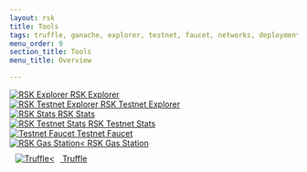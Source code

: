 ```yaml
---
layout: rsk
title: Tools
tags: truffle, ganache, explorer, testnet, faucet, networks, deployment, gas-station, tools, rsk, ethereum, smart-contracts, install, get-started, how-to, wallets
menu_order: 9
section_title: Tools
menu_title: Overview

---
```


<div id="stats-carousel" class="owl-carousel owl-theme">
    <!--div class="item">
        <a href="https://developers.doc.rsk.co/docs/javascript-wallet-library" target="_blank">
        <img src="https://rsk.co/img/tools/1-wallet-API.png" alt="Wallet API">
        <a class="company-name" href="https://developers.doc.rsk.co/docs/javascript-wallet-library" target="_blank">Wallet API</a>
    </a>
    </div-->
    <div class="item">
        <a href="https://explorer.rsk.co" target="blank">
        <img src="https://rsk.co/img/tools/2-RSK_explorer.png" alt="RSK Explorer">
        <a class="company-name" href="https://explorer.rsk.co" target="blank">RSK Explorer</a>
    </a>
    </div>
    <div class="item">
        <a href="https://explorer.testnet.rsk.co" target="blank">
        <img src="https://rsk.co/img/tools/2-RSK_explorer.png" alt="RSK Testnet Explorer">
        <a class="company-name" href="https://explorer.testnet.rsk.co" target="blank">RSK Testnet Explorer</a>
    </a>
    </div>
    <div class="item">
        <a href="https://stats.rsk.co" target="blank">
        <img src="https://rsk.co/img/tools/3-RSK_stat.png" alt="RSK Stats">
        <a class="company-name" href="https://stats.rsk.co" target="blank">RSK Stats</a>
    </a>
    </div>
    <div class="item">
        <a href="https://stats.testnet.rsk.co" target="blank">
        <img src="https://rsk.co/img/tools/3-RSK_stat.png" alt="RSK Testnet Stats">
        <a class="company-name" href="https://stats.testnet.rsk.co" target="blank">RSK Testnet Stats</a>
    </a>
    </div>
    <div class="item">
        <a href="https://faucet.testnet.rsk.co" target="blank">
        <img src="https://rsk.co/img/tools/4-testnet-faucet.png" alt="Testnet Faucet">
        <a class="company-name" href="https://faucet.testnet.rsk.co" target="blank">Testnet Faucet</a>
    </a>
    </div>
    <div class="item">
        <a href="https://rskgasstation.info" target="blank">
        <img src="https://rsk.co/img/tools/5-RSK-Gas-Station.png" alt="RSK Gas Station<">
        <a class="company-name" href="https://rskgasstation.info" target="blank">RSK Gas Station</a>
    </a>
    </div>
    <div class="item">
        <a href="/tools/truffle">
        <img src="https://rsk.co/img/tools/6-Truffle.png" alt="Truffle<" style="margin: 10px;">
        <a class="company-name" href="/tools/truffle">Truffle</a>
    </a>
    </div>
</div>
